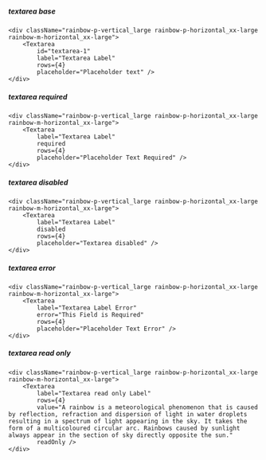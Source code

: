 ##### textarea base

    <div className="rainbow-p-vertical_large rainbow-p-horizontal_xx-large rainbow-m-horizontal_xx-large">
        <Textarea
            id="textarea-1"
            label="Textarea Label"
            rows={4}
            placeholder="Placeholder text" />
    </div>


##### textarea required

    <div className="rainbow-p-vertical_large rainbow-p-horizontal_xx-large rainbow-m-horizontal_xx-large">
        <Textarea
            label="Textarea Label"
            required
            rows={4}
            placeholder="Placeholder Text Required" />
    </div>


##### textarea disabled

    <div className="rainbow-p-vertical_large rainbow-p-horizontal_xx-large rainbow-m-horizontal_xx-large">
        <Textarea
            label="Textarea Label"
            disabled
            rows={4}
            placeholder="Textarea disabled" />
    </div>


##### textarea error

    <div className="rainbow-p-vertical_large rainbow-p-horizontal_xx-large rainbow-m-horizontal_xx-large">
        <Textarea
            label="Textarea Label Error"
            error="This Field is Required"
            rows={4}
            placeholder="Placeholder Text Error" />
    </div>


##### textarea read only

    <div className="rainbow-p-vertical_large rainbow-p-horizontal_xx-large rainbow-m-horizontal_xx-large">
        <Textarea
            label="Textarea read only Label"
            rows={4}
            value="A rainbow is a meteorological phenomenon that is caused by reflection, refraction and dispersion of light in water droplets resulting in a spectrum of light appearing in the sky. It takes the form of a multicoloured circular arc. Rainbows caused by sunlight always appear in the section of sky directly opposite the sun."
            readOnly />
    </div>